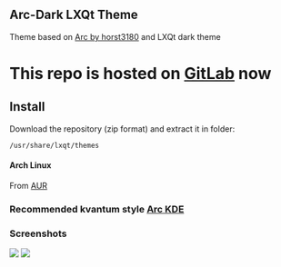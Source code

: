 ## Arc-Dark LXQt Theme

Theme based on [Arc by horst3180](https://github.com/horst3180/Arc-theme) and LXQt dark theme

# This repo is hosted on [GitLab](https://gitlab.com/isseigx/lxqt-arc-dark-theme) now

## Install
Download the repository (zip format) and extract it in folder:

```
/usr/share/lxqt/themes
```
#### Arch Linux
From [AUR](https://aur.archlinux.org/packages/lxqt-arc-dark-theme-git/)

### Recommended kvantum style [Arc KDE](https://github.com/PapirusDevelopmentTeam/arc-kde)

### Screenshots
![](http://i.imgur.com/480v4V8.png)
![](http://i.imgur.com/3mXp0Xl.png)
